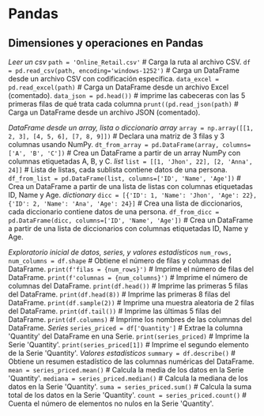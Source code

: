 # Pandas

## Dimensiones y operaciones en Pandas

_Leer un csv_
`path = 'Online_Retail.csv'`                                # Carga la ruta al archivo CSV.
`df = pd.read_csv(path, encoding='windows-1252')`           # Carga un DataFrame desde un archivo CSV con codificación específica.
`data_excel = pd.read_excel(path)`                          # Carga un DataFrame desde un archivo Excel (comentado).
`data_json = pd.head())`                                    # imprime las cabeceras con las 5 primeras filas de qué trata cada columna
`prunt((pd.read_json(path)`                                 # Carga un DataFrame desde un archivo JSON (comentado).

_DataFrame desde un array, lista o diccionario_
_array_
`array = np.array([[1, 2, 3], [4, 5, 6], [7, 8, 9]])`         # Declara una matriz de 3 filas y 3 columnas usando NumPy.
`dt_from_array = pd.DataFrame(array, columns=['A', 'B', 'C'])`  # Crea un DataFrame a partir de un array NumPy con columnas etiquetadas A, B, y C.
_list_
`list = [[1, 'Jhon', 22], [2, 'Anna', 24]]`                   # Lista de listas, cada sublista contiene datos de una persona.
`df_from_list = pd.DataFrame(list, columns=['ID', 'Name', 'Age'])`  # Crea un DataFrame a partir de una lista de listas con columnas etiquetadas ID, Name y Age.
_dictionary_
`dicc = [{'ID': 1, 'Name': 'Jhon', 'Age': 22}, {'ID': 2, 'Name': 'Ana', 'Age': 24}]`  # Crea una lista de diccionarios, cada diccionario contiene datos de una persona.
`df_from_dicc = pd.DataFrame(dicc, columns=['ID', 'Name', 'Age'])`  # Crea un DataFrame a partir de una lista de diccionarios con columnas etiquetadas ID, Name y Age.

_Exploratorio inicial de datos, series, y valores estadísticos_
`num_rows, num_columns = df.shape`                 # Obtiene el número de filas y columnas del DataFrame.
`print(f'filas = {num_rows}')`                     # Imprime el número de filas del DataFrame.
`print(f'columnas = {num_columns}')`               # Imprime el número de columnas del DataFrame.
`print(df.head())`                                 # Imprime las primeras 5 filas del DataFrame.
`print(df.head(8))`                                # Imprime las primeras 8 filas del DataFrame.
`print(df.sample(2))`                              # Imprime una muestra aleatoria de 2 filas del DataFrame.
`print(df.tail())`                                 # Imprime las últimas 5 filas del DataFrame.
`print(df.columns)`                                # Imprime los nombres de las columnas del DataFrame.
_Series_
`series_priced = df['Quantity']`                   # Extrae la columna 'Quantity' del DataFrame en una Serie.
`print(series_priced)`                             # Imprime la Serie 'Quantity'.
`print(series_priced[1])`                          # Imprime el segundo elemento de la Serie 'Quantity'.
_Valores estadísticos_
`summary = df.describe()`                          # Obtiene un resumen estadístico de las columnas numéricas del DataFrame.
`mean = series_priced.mean()`                      # Calcula la media de los datos en la Serie 'Quantity'.
`mediana = series_priced.median()`                 # Calcula la mediana de los datos en la Serie 'Quantity'.
`suma = series_priced.sum()`                       # Calcula la suma total de los datos en la Serie 'Quantity'.
`count = series_priced.count()`                    # Cuenta el número de elementos no nulos en la Serie 'Quantity'.
